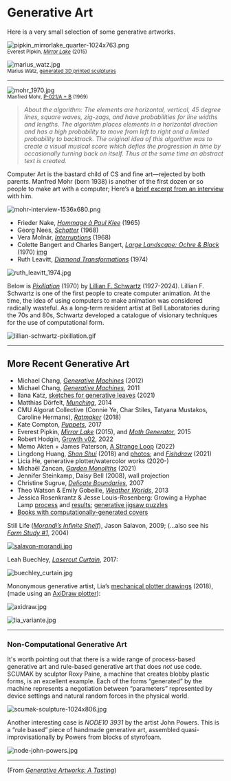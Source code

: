 # Generative Art

Here is a very small selection of some generative artworks. 

![pipkin_mirrorlake_quarter-1024x763.png](img/pipkin_mirrorlake_quarter-1024x763.png)<br /><small>Everest Pipkin, [*Mirror Lake*](https://everest-pipkin.com/#games/mirrorlake.html) (2015)</small>

![marius_watz.jpg](img/marius_watz.jpg)<br /><small>Marius Watz, [generated 3D printed sculptures](https://www.flickr.com/photos/watz/albums/72157688146756901)</small>


---

![mohr_1970.jpg](img/mohr_1970.jpg)<br /><small>Manfred Mohr, [P-021/A + B](http://www.emohr.com/mohr_algo_021b.html) (1969)</small>

> *About the algorithm: The elements are horizontal, vertical, 45 degree lines, square waves, zig-zags, and have probabilities for line widths and lengths. The algorithm places elements in a horizontal direction and has a high probability to move from left to right and a limited probability to backtrack. The original idea of this algorithm was to create a visual musical score which defies the progression in time by occasionally turning back on itself. Thus at the same time an abstract text is created.*

Computer Art is the bastard child of CS and fine art—rejected by both parents. Manfred Mohr (born 1938) is another of the first dozen or so people to make art with a computer; Here’s a [brief excerpt from an interview](https://www.thewhitereview.org/feature/interview-with-manfred-mohr/) with him. 

![mohr-interview-1536x680.png](img/mohr-interview-1536x680.png)


* Frieder Nake, [*Hommage à Paul Klee*](https://collections.vam.ac.uk/item/O211685/hommage-a-paul-klee-13965-print-nake-frieder/hommage-%C3%A0-paul-klee-13965-print-nake-frieder/) (1965)
* Georg Nees, [*Schotter*](https://collections.vam.ac.uk/item/O221321/schotter-print-nees-georg/#:~:text=Summary,in%20Stuttgart%20in%20February%201965.) (1968)
* Vera Molnár, [*Interruptions*](https://dam.org/museum/artists_ui/artists/molnar-vera/interruptions/#:~:text=Interruptions%20(1968%2D1969),chaos%20on%20a%20regular%20structure.) (1968)
* Colette Bangert and Charles Bangert, [*Large Landscape: Ochre & Black*](https://www.atariarchives.org/artist/sec5.php) (1970) [img](img/bangert.jpg)
* Ruth Leavitt, [*Diamond Transformations*](https://www.atariarchives.org/artist/sec28.php) (1974)

![ruth_leavitt_1974.jpg](img/ruth_leavitt_1974.jpg)

Below is [*Pixillation*](http://lillian.com/films/) (1970) by [Lillian F. Schwartz](https://en.wikipedia.org/wiki/Lillian_Schwartz) (1927-2024). Lillian F. Schwartz is one of the first people to create computer animation. At the time, the idea of using computers to make animation was considered radically wasteful. As a long-term resident artist at Bell Laboratories during the 70s and 80s, Schwartz developed a catalogue of visionary techniques for the use of computational form.

![lillian-schwartz-pixillation.gif](img/lillian-schwartz-pixillation.gif)

---

## More Recent Generative Art

* Michael Chang, [G*enerative Machines*](https://web.archive.org/web/20180214093650/https://machines.chromeexperiments.com/) (2012)
* Michael Chang, [*Generative Machines*](https://web.archive.org/web/20200513075153/http://machines.chromeexperiments.com/), 2011
* Ilana Katz, [sketches for generative leaves](https://x.com/Lanzerel/status/1356357430351826949) (2021)
* Matthias Dörfelt, [*Munching*](https://www.mokafolio.de/works/Munching), 2014
* CMU Algorat Collective (Connie Ye, Char Stiles, Tatyana Mustakos, Caroline Hermans), [*Ratmaker*](https://algorat.club/ratmaker/index.html) (2018)
* Kate Compton, [*Puppets*](http://www.galaxykate.com/apps/unpublic/puppet/index.html), 2017
* Everest Pipkin, [*Mirror Lake*](https://everest-pipkin.com/#games/mirrorlake.html) (2015), and [*Moth Generator*](https://twitter.com/mothgenerator), 2015
* Robert Hodgin, [Growth v02](https://www.fxhash.xyz/generative/slug/growth-v02), 2022
* Memo Akten + James Paterson, [A Strange Loop](https://www.fxhash.xyz/generative/slug/a-strange-loop) (2022)
* Lingdong Huang, [*Shan Shui*](http://shan-shui-inf.lingdong.works/) (2018) and [photos](https://www.flickr.com/photos/creativeinquiry/albums/72157673905317117); and [*Fishdraw*](https://fishdraw.glitch.me/) (2021)
* Licia He, generative plotter/watercolor works (2020-)
* Michaël Zancan, [*Garden Monoliths*](https://www.fxhash.xyz/generative/2969) (2021)
* Jennifer Steinkamp, Daisy Bell (2008), wall projection
* Christine Sugrue, [*Delicate Boundaries*](http://csugrue.com/delicateboundaries/), 2007
* Theo Watson & Emily Gobeille, [*Weather Worlds*](http://design-io.com/projects/WeatherWorlds/), 2013
* Jessica Rosenkrantz & Jesse Louis-Rosenberg: Growing a Hyphae Lamp [process](https://vimeo.com/25604611) and [results](https://vimeo.com/25325299); [generative jigsaw puzzles](https://n-e-r-v-o-u-s.com/projects/albums/generative-jigsaw-puzzles/)
* [Books with computationally-generated covers](https://github.com/golanlevin/generative_covers)

Still Life ([*Morandi’s Infinite Shelf*](https://vimeo.com/190109253)), Jason Salavon, 2009; (…also see his [*Form Study #1*](https://www.youtube.com/watch?v=81r3DcNpvbU), 2004)

[![salavon-morandi.jpg](img/salavon-morandi.jpg)](https://vimeo.com/190109253)

Leah Buechley, [*Lasercut Curtain*](https://x.com/leahbuechley/status/936669240605552640?lang=en), 2017:

![buechley_curtain.jpg](img/buechley_curtain.jpg)


Mononymous generative artist, Lia’s [mechanical plotter drawings](https://www.liaworks.com/theprojects/mechanical-plotter-drawings-waves/) (2018), (made using an [AxiDraw plotter](https://shop.evilmadscientist.com/productsmenu/846)):

![axidraw.jpg](img/axidraw.jpg)

![lia_variante.jpg](img/lia_variante.jpg)
---

### Non-Computational Generative Art

It's worth pointing out that there is a wide range of process-based generative art and rule-based generative art that does *not* use code. SCUMAK by sculptor Roxy Paine, a machine that creates blobby plastic forms, is an excellent example. Each of the forms “generated” by the machine represents a negotiation between “parameters” represented by device settings and natural random forces in the physical world.

![scumak-sculpture-1024x806.jpg](img/scumak-sculpture-1024x806.jpg)

Another interesting case is *NODE10 3931* by the artist John Powers. This is a “rule based” piece of handmade generative art, assembled quasi-improvisationally by Powers from blocks of styrofoam.

![node-john-powers.jpg](img/node-john-powers.jpg)

---

(From [*Generative Artworks: A Tasting*](https://golancourses.net/60120/daily-notes/unit-2-creative-code/generative-artworks-tasting/))

